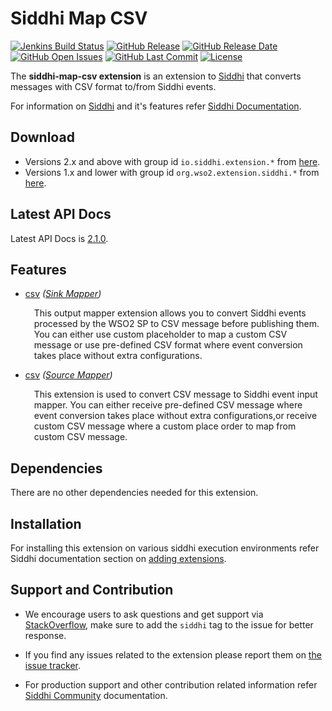 Siddhi Map CSV
===================

  [![Jenkins Build Status](https://wso2.org/jenkins/job/siddhi/job/siddhi-map-csv/badge/icon)](https://wso2.org/jenkins/job/siddhi/job/siddhi-map-csv/)
  [![GitHub Release](https://img.shields.io/github/release/siddhi-io/siddhi-map-csv.svg)](https://github.com/siddhi-io/siddhi-map-csv/releases)
  [![GitHub Release Date](https://img.shields.io/github/release-date/siddhi-io/siddhi-map-csv.svg)](https://github.com/siddhi-io/siddhi-map-csv/releases)
  [![GitHub Open Issues](https://img.shields.io/github/issues-raw/siddhi-io/siddhi-map-csv.svg)](https://github.com/siddhi-io/siddhi-map-csv/issues)
  [![GitHub Last Commit](https://img.shields.io/github/last-commit/siddhi-io/siddhi-map-csv.svg)](https://github.com/siddhi-io/siddhi-map-csv/commits/master)
  [![License](https://img.shields.io/badge/License-Apache%202.0-blue.svg)](https://opensource.org/licenses/Apache-2.0)

The **siddhi-map-csv extension** is an extension to <a target="_blank" href="https://wso2.github.io/siddhi">Siddhi</a> that converts messages with CSV format to/from Siddhi events.

For information on <a target="_blank" href="https://siddhi.io/">Siddhi</a> and it's features refer <a target="_blank" href="https://siddhi.io/redirect/docs.html">Siddhi Documentation</a>. 

## Download

* Versions 2.x and above with group id `io.siddhi.extension.*` from <a target="_blank" href="https://mvnrepository.com/artifact/io.siddhi.extension.map.csv/siddhi-map-csv/">here</a>.
* Versions 1.x and lower with group id `org.wso2.extension.siddhi.*` from <a target="_blank" href="https://mvnrepository.com/artifact/org.wso2.extension.siddhi.map.csv/siddhi-map-csv">here</a>.

## Latest API Docs 

Latest API Docs is <a target="_blank" href="https://siddhi-io.github.io/siddhi-map-csv/api/2.1.0">2.1.0</a>.

## Features

* <a target="_blank" href="https://siddhi-io.github.io/siddhi-map-csv/api/2.1.0/#csv-sink-mapper">csv</a> *(<a target="_blank" href="http://siddhi.io/en/v5.1/docs/query-guide/#sink-mapper">Sink Mapper</a>)*<br> <div style="padding-left: 1em;"><p><p style="word-wrap: break-word;margin: 0;">This output mapper extension allows you to convert Siddhi events processed by the WSO2 SP to CSV message before publishing them. You can either use custom placeholder to map a custom CSV message or use pre-defined CSV format where event conversion takes place without extra configurations.</p></p></div>
* <a target="_blank" href="https://siddhi-io.github.io/siddhi-map-csv/api/2.1.0/#csv-source-mapper">csv</a> *(<a target="_blank" href="http://siddhi.io/en/v5.1/docs/query-guide/#source-mapper">Source Mapper</a>)*<br> <div style="padding-left: 1em;"><p><p style="word-wrap: break-word;margin: 0;">This extension is used to convert CSV message to Siddhi event input mapper. You can either receive pre-defined CSV message where event conversion takes place without extra configurations,or receive custom CSV message where a custom place order to map from custom CSV message.</p></p></div>

## Dependencies 

There are no other dependencies needed for this extension. 

## Installation

For installing this extension on various siddhi execution environments refer Siddhi documentation section on <a target="_blank" href="https://siddhi.io/redirect/add-extensions.html">adding extensions</a>.

## Support and Contribution

* We encourage users to ask questions and get support via <a target="_blank" href="https://stackoverflow.com/questions/tagged/siddhi">StackOverflow</a>, make sure to add the `siddhi` tag to the issue for better response.

* If you find any issues related to the extension please report them on <a target="_blank" href="https://github.com/siddhi-io/siddhi-execution-string/issues">the issue tracker</a>.

* For production support and other contribution related information refer <a target="_blank" href="https://siddhi.io/community/">Siddhi Community</a> documentation.

